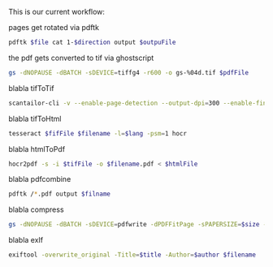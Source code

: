 This is our current workflow:

pages get rotated via pdftk
```sh
pdftk $file cat 1-$direction output $outpuFile
```
the pdf gets converted to tif via ghostscript
```sh
gs -dNOPAUSE -dBATCH -sDEVICE=tiffg4 -r600 -o gs-%04d.tif $pdfFile
```
blabla tifToTif
```sh
scantailor-cli -v --enable-page-detection --output-dpi=300 --enable-fine-tuning --margins-top=10 --default-margins-top=10 --content-detection=aggressive --alignment-vertical=top --alignment-horizontal=center --white-margins=true --normalize-illumination=true --threshold=1 --layout=$layout --despeckle=normal /*.tif scantailor/
```
blabla tifToHtml
```sh
tesseract $fifFile $filename -l=$lang -psm=1 hocr
```
blabla htmlToPdf
```sh
hocr2pdf -s -i $tifFile -o $filename.pdf < $htmlFile
```
blabla pdfcombine
```sh
pdftk /*.pdf output $filname
```
blabla compress
```sh
gs -dNOPAUSE -dBATCH -sDEVICE=pdfwrite -dPDFFitPage -sPAPERSIZE=$size -dCompatibilityLevel=1.4 -dEmbedAllFonts=true -dSubsetFonts=true -sOutputFile=$newFilename $filename
```
blabla exIf
```sh
exiftool -overwrite_original -Title=$title -Author=$author $filename
```

